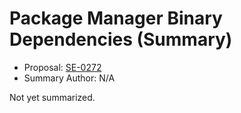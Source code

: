 # Package Manager Binary Dependencies (Summary)

* Proposal: [SE-0272](https://github.com/apple/swift-evolution/blob/main/proposals/0272-swiftpm-binary-dependencies.md)
* Summary Author: N/A

Not yet summarized.
